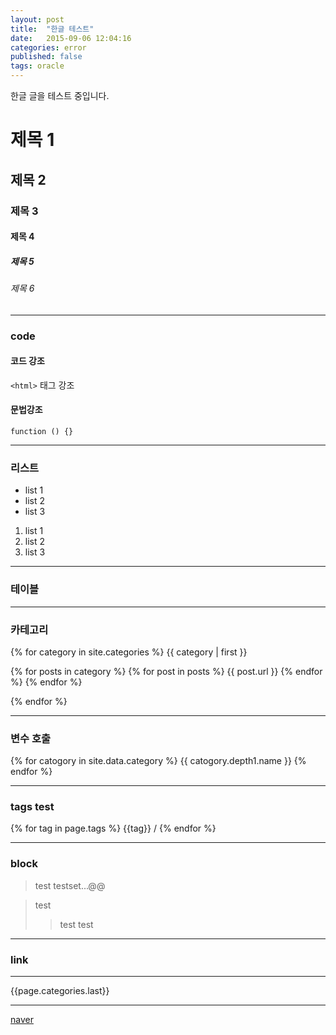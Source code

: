```yaml
---
layout: post
title:  "한글 테스트"
date:   2015-09-06 12:04:16
categories: error
published: false
tags: oracle
---
```

한글 글을 테스트 중입니다.

# 제목 1

## 제목 2

### 제목 3

#### 제목 4

##### 제목 5

###### 제목 6

------

### code 

#### 코드 강조

`<html>` 태그 강조

#### 문법강조

```
function () {}
```

---------

### 리스트

- list 1
- list 2
- list 3

1. list 1
2. list 2
3. list 3

--------

### 테이블

------

### 카테고리

{% for category in site.categories %}
   {{ category | first }}

  {% for posts in category %}
    {% for post in posts %}
       {{ post.url }}
    {% endfor %}
  {% endfor %}

{% endfor %}

-----

### 변수 호출

{% for catogory in site.data.category %}
  {{ catogory.depth1.name }}
{% endfor %}

-----

### tags test

{% for tag in page.tags %}
  {{tag}} /
{% endfor %}

------

### block

> test
testset...@@

> test
> > test test


-----

### link

-----

{{page.categories.last}}



-----

[naver](www.naver.com)

